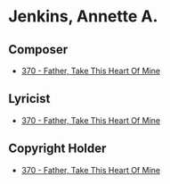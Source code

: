# Jenkins, Annette A.

## Composer

- [370 - Father, Take This Heart Of Mine](/hymns/370.md)

## Lyricist

- [370 - Father, Take This Heart Of Mine](/hymns/370.md)

## Copyright Holder

- [370 - Father, Take This Heart Of Mine](/hymns/370.md)

